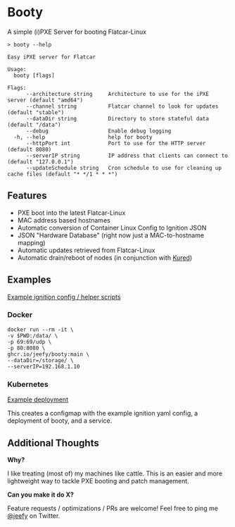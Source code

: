 # Booty

A simple (i)PXE Server for booting Flatcar-Linux

```
> booty --help

Easy iPXE server for Flatcar

Usage:
  booty [flags]

Flags:
      --architecture string     Architecture to use for the iPXE server (default "amd64")
      --channel string          Flatcar channel to look for updates (default "stable")
      --dataDir string          Directory to store stateful data (default "/data")
      --debug                   Enable debug logging
  -h, --help                    help for booty
      --httpPort int            Port to use for the HTTP server (default 8080)
      --serverIP string         IP address that clients can connect to (default "127.0.0.1")
      --updateSchedule string   Cron schedule to use for cleaning up cache files (default "* */1 * * *")
```

## Features

* PXE boot into the latest Flatcar-Linux
* MAC address based hostnames
* Automatic conversion of Container Linux Config to Ignition JSON
* JSON "Hardware Database" (right now just a MAC-to-hostname mapping)
* Automatic updates retrieved from Flatcar-Linux
* Automatic drain/reboot of nodes (in conjunction with [Kured](https://github.com/weaveworks/kured))


## Examples

[Example ignition config / helper scripts](examples/README.md)

### Docker

```
docker run --rm -it \
-v $PWD:/data/ \
-p 69:69/udp \
-p 80:8080 \
ghcr.io/jeefy/booty:main \
--dataDir=/storage/ \
--serverIP=192.168.1.10
```

### Kubernetes

[Example deployment](k8s.yaml)

This creates a configmap with the example ignition yaml config, a deployment of booty, and a service.

## Additional Thoughts

**Why?**

I like treating (most of) my machines like cattle. This is an easier and more lightweight way to tackle PXE booting and patch management.

**Can you make it do X?**

Feature requests / optimizations / PRs are welcome! Feel free to ping me [@jeefy](https://twitter.com/jeefy) on Twitter.
